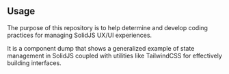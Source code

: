 ## Usage

The purpose of this repository is to help determine and develop coding practices for managing SolidJS UX/UI experiences.

It is a component dump that shows a generalized example of state management in SolidJS coupled with utilities like TailwindCSS for effectively building interfaces.
